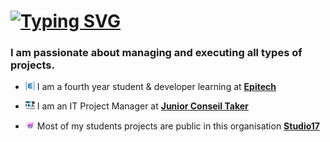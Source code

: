 # [![Typing SVG](http://readme-typing-svg.herokuapp.com?font=Fira+Code&size=30&duration=4000&pause=300&color=ACBAC7&width=435&lines=Hi%2C+I'm+Cl%C3%A9ment+%F0%9F%91%A8%E2%80%8D%F0%9F%92%BB;Hi%2C+I'm+Manulop+%F0%9F%91%A8%E2%80%8D%F0%9F%92%BB)](https://git.io/typing-svg)

### I am passionate about managing and executing all types of projects.

- <p><img src=".assets/epitech-icon.png" width="15"> I am a fourth year student & developer learning at <b><a href="https://www.epitech.eu">Epitech</a></b> <a href="https://www.epitech.eu" target="_blank"></a> </p>

- <p><img src=".assets/taker-icon.png" width="15"> I am an IT Project Manager at <b><a href="https://taker.epitech.eu/">Junior Conseil Taker</a></b> <a href="https://juniortaker.com" target="_blank"></a> </p>

- <p><img src=".assets/studio17-icon.png" width="15"> Most of my students projects are public in this organisation <b><a href="https://github.com/Studio-17">Studio17</a></b> <a href="https://github.com/Studio-17" target="_blank"></a> </p>
